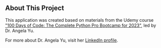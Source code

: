 

## About This Project

This application was created based on materials from the Udemy course ["100 Days of Code: The Complete Python Pro Bootcamp for 2023"](https://www.udemy.com/course/100-days-of-code/learn/lecture/17841330#overview), led by Dr. Angela Yu. 

For more about Dr. Angela Yu, visit her [LinkedIn profile](https://uk.linkedin.com/in/angela-yu1).
